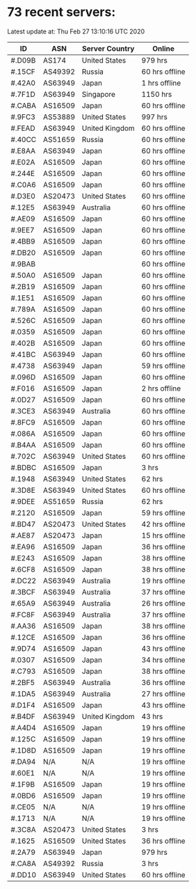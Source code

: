 # 73 recent servers:

Latest update at: Thu Feb 27 13:10:16 UTC 2020

| ID | ASN | Server Country | Online |
| -- | --- | -------------- | ------ |
| #.D09B | AS174 | United States | 979 hrs |
| #.15CF | AS49392 | Russia | 60 hrs offline |
| #.42A0 | AS63949 | Japan | 1 hrs offline |
| #.7F1D | AS63949 | Singapore | 1150 hrs |
| #.CABA | AS16509 | Japan | 60 hrs offline |
| #.9FC3 | AS53889 | United States | 997 hrs |
| #.FEAD | AS63949 | United Kingdom | 60 hrs offline |
| #.40CC | AS51659 | Russia | 60 hrs offline |
| #.E8AA | AS63949 | Japan | 60 hrs offline |
| #.E02A | AS16509 | Japan | 60 hrs offline |
| #.244E | AS16509 | Japan | 60 hrs offline |
| #.C0A6 | AS16509 | Japan | 60 hrs offline |
| #.D3E0 | AS20473 | United States | 60 hrs offline |
| #.12E5 | AS63949 | Australia | 60 hrs offline |
| #.AE09 | AS16509 | Japan | 60 hrs offline |
| #.9EE7 | AS16509 | Japan | 60 hrs offline |
| #.4BB9 | AS16509 | Japan | 60 hrs offline |
| #.DB20 | AS16509 | Japan | 60 hrs offline |
| #.9BAB |  |  | 60 hrs offline |
| #.50A0 | AS16509 | Japan | 60 hrs offline |
| #.2B19 | AS16509 | Japan | 60 hrs offline |
| #.1E51 | AS16509 | Japan | 60 hrs offline |
| #.789A | AS16509 | Japan | 60 hrs offline |
| #.526C | AS16509 | Japan | 60 hrs offline |
| #.0359 | AS16509 | Japan | 60 hrs offline |
| #.402B | AS16509 | Japan | 60 hrs offline |
| #.41BC | AS63949 | Japan | 60 hrs offline |
| #.4738 | AS63949 | Japan | 59 hrs offline |
| #.096D | AS16509 | Japan | 60 hrs offline |
| #.F016 | AS16509 | Japan | 2 hrs offline |
| #.0D27 | AS16509 | Japan | 60 hrs offline |
| #.3CE3 | AS63949 | Australia | 60 hrs offline |
| #.8FC9 | AS16509 | Japan | 60 hrs offline |
| #.086A | AS16509 | Japan | 60 hrs offline |
| #.B4AA | AS16509 | Japan | 60 hrs offline |
| #.702C | AS63949 | United States | 60 hrs offline |
| #.BDBC | AS16509 | Japan | 3 hrs |
| #.1948 | AS63949 | United States | 62 hrs |
| #.3D8E | AS63949 | United States | 60 hrs offline |
| #.9DEE | AS51659 | Russia | 62 hrs |
| #.2120 | AS16509 | Japan | 59 hrs offline |
| #.BD47 | AS20473 | United States | 42 hrs offline |
| #.AE87 | AS20473 | Japan | 15 hrs offline |
| #.EA96 | AS16509 | Japan | 36 hrs offline |
| #.E243 | AS16509 | Japan | 38 hrs offline |
| #.6CF8 | AS16509 | Japan | 38 hrs offline |
| #.DC22 | AS63949 | Australia | 19 hrs offline |
| #.3BCF | AS63949 | Australia | 37 hrs offline |
| #.65A9 | AS63949 | Australia | 26 hrs offline |
| #.FC8F | AS63949 | Australia | 37 hrs offline |
| #.AA36 | AS16509 | Japan | 38 hrs offline |
| #.12CE | AS16509 | Japan | 36 hrs offline |
| #.9D74 | AS16509 | Japan | 43 hrs offline |
| #.0307 | AS16509 | Japan | 34 hrs offline |
| #.C793 | AS16509 | Japan | 38 hrs offline |
| #.2BF5 | AS63949 | Australia | 36 hrs offline |
| #.1DA5 | AS63949 | Australia | 27 hrs offline |
| #.D1F4 | AS16509 | Japan | 43 hrs offline |
| #.B4DF | AS63949 | United Kingdom | 43 hrs |
| #.A4D4 | AS16509 | Japan | 19 hrs offline |
| #.125C | AS16509 | Japan | 19 hrs offline |
| #.1D8D | AS16509 | Japan | 19 hrs offline |
| #.DA94 | N/A | N/A | 19 hrs offline |
| #.60E1 | N/A | N/A | 19 hrs offline |
| #.1F9B | AS16509 | Japan | 19 hrs offline |
| #.0BD6 | AS16509 | Japan | 19 hrs offline |
| #.CE05 | N/A | N/A | 19 hrs offline |
| #.1713 | N/A | N/A | 19 hrs offline |
| #.3C8A | AS20473 | United States | 3 hrs |
| #.1625 | AS16509 | United States | 36 hrs offline |
| #.2A79 | AS63949 | Japan | 979 hrs |
| #.CA8A | AS49392 | Russia | 3 hrs |
| #.DD10 | AS63949 | United States | 60 hrs offline |

